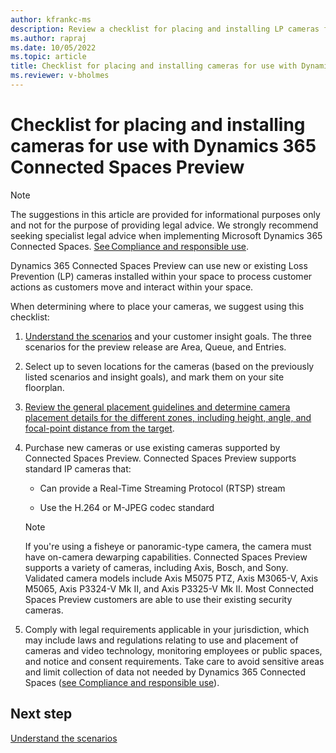 ```yaml
---
author: kfrankc-ms
description: Review a checklist for placing and installing LP cameras for use with Dynamics 365 Connected Spaces Preview.
ms.author: rapraj
ms.date: 10/05/2022
ms.topic: article
title: Checklist for placing and installing cameras for use with Dynamics 365 Connected Spaces Preview
ms.reviewer: v-bholmes
---
```


# Checklist for placing and installing cameras for use with Dynamics 365 Connected Spaces Preview

> [!NOTE]
> The suggestions in this article are provided for informational purposes only and not for the purpose of providing legal advice. We strongly recommend seeking specialist legal advice when implementing Microsoft Dynamics 365 Connected Spaces. [See Compliance and responsible use](compliance.md).

Dynamics 365 Connected Spaces Preview can use new or existing Loss Prevention (LP) cameras installed within your space to process customer actions as customers move and interact within your space.

When determining where to place your cameras, we suggest using this checklist:

1. [Understand the scenarios](camera-placement-general.md) and your customer insight goals. The three scenarios for the preview release are Area, Queue, and Entries.

2. Select up to seven locations for the cameras (based on the previously listed scenarios and insight goals), and mark them on your site floorplan.

3. [Review the general placement guidelines and determine camera placement details for the different zones, including height, angle, and focal-point distance from the target](camera-placement-recommendations.md).

4. Purchase new cameras or use existing cameras supported by Connected Spaces Preview. Connected Spaces Preview supports standard IP cameras that: 

    - Can provide a Real-Time Streaming Protocol (RTSP) stream 

    - Use the H.264 or M-JPEG codec standard 

    > [!NOTE]
    > If you're using a fisheye or panoramic-type camera, the camera must have on-camera dewarping capabilities. 
    > Connected Spaces Preview supports a variety of cameras, including Axis, Bosch, and Sony. Validated camera models include Axis M5075 PTZ, Axis M3065-V, Axis M5065, Axis P3324-V Mk II, and Axis P3325-V Mk II. Most Connected Spaces Preview customers are able to use their existing security cameras. 

4. Comply with legal requirements applicable in your jurisdiction, which may include laws and regulations relating to use and placement of cameras and video technology, monitoring employees or public spaces, and notice and consent requirements. Take care to avoid sensitive areas and limit collection of data not needed by Dynamics 365 Connected Spaces ([see Compliance and responsible use](compliance.md)).

## Next step

[Understand the scenarios](camera-placement-general.md)
